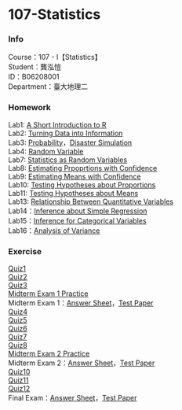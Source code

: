 # 107-Statistics
### Info    
Course：107 - I【Statistics】    
Student：龔泓愷   
ID：B06208001    
Department：臺大地理二    
### Homework
Lab1: [A Short Introduction to R](https://bourbon0212.github.io/107-Statistics/Lab1/Lab1.html)    
Lab2: [Turning Data into Information](https://bourbon0212.github.io/107-Statistics/Lab2/Lab2.html)    
Lab3: [Probability](https://bourbon0212.github.io/107-Statistics/Lab3/Probability.html)，[Disaster Simulation](https://bourbon0212.github.io/107-Statistics/Lab3/Disaster_simulation.html)     
Lab4: [Random Variable](https://bourbon0212.github.io/107-Statistics/Lab4/Random_Variable.html)   
Lab7: [Statistics as Random Variables](https://bourbon0212.github.io/107-Statistics/Lab7/Statistics_as_Random_Variables.html)   
Lab8: [Estimating Prpoprtions with Confidence](https://bourbon0212.github.io/107-Statistics/Lab8/Estimating_Proportions_with_Confidence.html)    
Lab9: [Estimating Means with Confidence](https://bourbon0212.github.io/107-Statistics/Lab9/Estimating_Means_with_Confidence.html)        
Lab10: [Testing Hypotheses about Proportions](https://bourbon0212.github.io/107-Statistics/Lab10/Testing_Hypotheses_about_Proportions.html)   
Lab11: [Testing Hypotheses about Means](https://bourbon0212.github.io/107-Statistics/Lab11/Testing_Hypotheses_about_Means.html)     
Lab13: [Relationship Between Quantitative Variables](https://bourbon0212.github.io/107-Statistics/Lab13/Relationship_Between_Quantitative_Variables.html)    
Lab14：[Inference about Simple Regression](https://bourbon0212.github.io/107-Statistics/Lab14/Inference_about_Simple_Regression.html)  
Lab15：[Inference for Categorical Variables](https://bourbon0212.github.io/107-Statistics/Lab15/Inference_for_Categorical_Variables.html)    
Lab16：[Analysis of Variance](https://bourbon0212.github.io/107-Statistics/Lab16/Analysis_of_Variance.html)    

### Exercise
[Quiz1](https://bourbon0212.github.io/107-Statistics/Lab2/Quiz1.html)     
[Quiz2](https://bourbon0212.github.io/107-Statistics/Lab3/Quiz2.html)   
[Quiz3](https://bourbon0212.github.io/107-Statistics/Lab4/Quiz3.html)   
[Midterm Exam 1 Practice](https://bourbon0212.github.io/107-Statistics/Midterm1/2017_Midterm_Exam_Practice.html)    
Midterm Exam 1：[Answer Sheet](https://bourbon0212.github.io/107-Statistics/Midterm1/2018Midterm1.html)，[Test Paper](https://ceiba.ntu.edu.tw/course/aa5cdc/content/統計學及實習考試一.pdf)   
[Quiz4](https://bourbon0212.github.io/107-Statistics/Lab7/Quiz4.html)      
[Quiz5](https://bourbon0212.github.io/107-Statistics/Lab8/Quiz5.html)      
[Quiz6](https://bourbon0212.github.io/107-Statistics/Lab9/Quiz6.html)      
[Quiz7](https://bourbon0212.github.io/107-Statistics/Lab10/Quiz7.html)       
[Quiz8](https://bourbon0212.github.io/107-Statistics/Lab11/Quiz8.html)       
[Midterm Exam 2 Practice](https://bourbon0212.github.io/107-Statistics/Midterm2/2017_Midterm2_Practice.html)      
Midterm Exam 2：[Answer Sheet](https://bourbon0212.github.io/107-Statistics/Midterm2/2018Midterm2.html)，[Test Paper](https://ceiba.ntu.edu.tw/course/aa5cdc/content/統計學及實習考試二.pdf)   
[Quiz10](https://bourbon0212.github.io/107-Statistics/Lab13/Quiz10.html)    
[Quiz11](https://bourbon0212.github.io/107-Statistics/Lab14/Quiz11.html)    
[Quiz12](https://bourbon0212.github.io/107-Statistics/Lab15/Quiz12.html)    
Final Exam：[Answer Sheet](https://bourbon0212.github.io/107-Statistics/Midterm2/2018Midterm2.html)，[Test Paper](https://ceiba.ntu.edu.tw/course/aa5cdc/content/%E7%B5%B1%E8%A8%88%E5%AD%B8%E5%8F%8A%E5%AF%A6%E7%BF%92%E8%80%83%E8%A9%A6%E4%B8%89.pdf)
